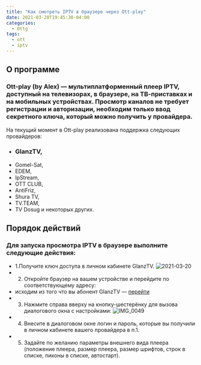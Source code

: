 ```yaml
---
title: "Как смотреть IPTV в браузере через Ott-play"
date: 2021-03-20T19:45:30-04:00
categories:
  - Ottg
tags:
  - ott
  - iptv
---
```


## О программе

### Ott-play (by Alex) — мультиплатформенный плеер IPTV, доступный на телевизорах, в браузере, на ТВ-приставках и на мобильных устройствах. Просмотр каналов не требует регистрации и авторизации, необходим только ввод секретного ключа, который можно получить у провайдера.

На текущий момент в Ott-play реализована поддержка следующих провайдеров:
- ### GlanzTV,
- Gomel-Sat,
- EDEM,
- IpStream,
- OTT CLUB,
- AntiFriz,
- Shura TV,
- TV.TЕAМ,
- TV Dosug
и некоторых других.

## Порядок действий

### Для запуска просмотра IPTV в браузере выполните следующие действия:
* 1.Получите ключ доступа в личном кабинете GlanzTV.
![2021-03-20](https://user-images.githubusercontent.com/24189833/111882856-2143a080-89b8-11eb-8b81-c36700cbce39.png)
* 2. Откройте браузер на вашем устройстве и перейдите по соответствующему адресу: 
* исходим из того что вы абонент GlanzTV — [перейти](http://ott-play.com/ottg/)
* 3. Нажмите справа вверху на кнопку-шестерёнку для вызова диалогового окна с настройками: 
![IMG_0049](https://user-images.githubusercontent.com/24189833/111883615-bfd20080-89bc-11eb-8a22-cd9e5d93f0c7.PNG)
* 4. Внесите в диалоговом окне логин и пароль, которые вы получили в личном кабинете вашего провайдера в п.1.
* 5. Задайте по желанию параметры внешнего вида плеера (положение плеера, размер плеера, размер шрифтов, строк в списке, пиконы в списке, автостарт).
